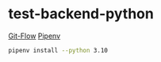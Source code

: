 # test-backend-python

[Git-Flow](https://www.atlassian.com/git/tutorials/comparing-workflows/gitflow-workflow)
[Pipenv](https://pipenv-es.readthedocs.io/es/latest/basics.html)

```bash
pipenv install --python 3.10
```

